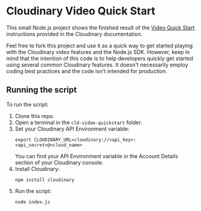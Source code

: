 # Cloudinary Video Quick Start

This small Node.js project shows the finished result of the [Video Quick Start](https://cloudinary.com/documentation/video_quick_start) instructions provided in the Cloudinary documentation.

Feel free to fork this project and use it as a quick way to get started playing with the Cloudinary video features and the Node.js SDK. However, keep in mind that the intention of this code is to help developers quickly get started using several common Cloudinary features. It doesn't necessarily employ coding best practices and the code isn't intended for production.

## Running the script

To run the script:

1. Clone this repo.
1. Open a terminal in the `cld-vidoe-quickstart` folder.
1. Set your Cloudinary API Environment variable:
   ```
   export CLOUDINARY_URL=cloudinary://<api_key>:<api_secret>@<cloud_name>
   ```
   You can find your API Environment variable in the Account Details section of your Cloudinary console.
1. Install Cloudinary:
   ```
   npm install cloudinary
   ```
1. Run the script:
   ```
   node index.js
   ```
